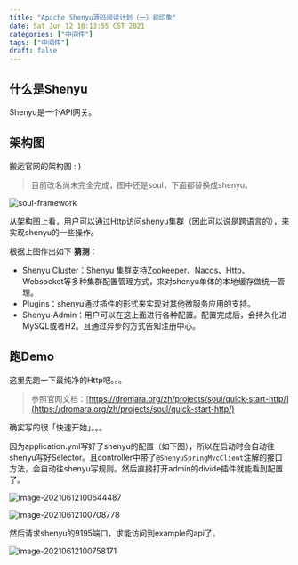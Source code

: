 ```yaml
---
title: "Apache Shenyu源码阅读计划（一）初印象"
date: Sat Jun 12 10:13:55 CST 2021
categories: ["中间件"]
tags: ["中间件"]
draft: false
---
```


## 什么是Shenyu

Shenyu是一个API网关。

## 架构图

搬运官网的架构图 : )

> 目前改名尚未完全完成，图中还是soul，下面都替换成shenyu。

![soul-framework](https://img.jooks.cn/img/20210612090608.png)

从架构图上看，用户可以通过Http访问shenyu集群（因此可以说是跨语言的），来实现shenyu的一些操作。

根据上图作出如下 **猜测**：

- Shenyu Cluster：Shenyu 集群支持Zookeeper、Nacos、Http、Websocket等多种集群配置管理方式，来对shenyu单体的本地缓存做统一管理。
- Plugins：shenyu通过插件的形式来实现对其他微服务应用的支持。
- Shenyu-Admin：用户可以在这上面进行各种配置。配置完成后，会持久化进MySQL或者H2。且通过异步的方式告知注册中心。

## 跑Demo

这里先跑一下最纯净的Http吧。。。

> 参照官网文档：[https://dromara.org/zh/projects/soul/quick-start-http/](https://dromara.org/zh/projects/soul/quick-start-http/)

确实写的很「快速开始」。。。

因为application.yml写好了shenyu的配置（如下图），所以在启动时会自动往shenyu写好Selector。且controller中带了`@ShenyuSpringMvcClient`注解的接口方法，会自动往shenyu写规则。然后直接打开admin的divide插件就能看到配置了。

![image-20210612100644487](https://img.jooks.cn/img/20210612100644.png)

![image-20210612100708778](https://img.jooks.cn/img/20210612100708.png)

然后请求shenyu的9195端口，求能访问到example的api了。

![image-20210612100758171](https://img.jooks.cn/img/20210612100758.png)




